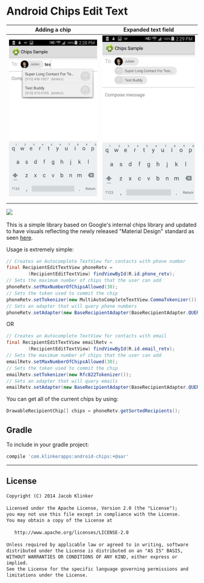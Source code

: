 # Android Chips Edit Text #


Adding a chip                    |  Expanded text field
:-------------------------------:|:-------------------------------------------------------:
![](screenshots/add_a_chip.png)  |  ![](screenshots/three_chips_in_expanded_text_field.png)
![](screenshots/three_chips_in_expanded_text_fieldpng)

This is a simple library based on Google's internal chips library and updated to have visuals reflecting the newly released "Material Design" standard as seen [here](http://www.google.com/design/spec/components/chips-tokens.html#chips-tokens-contact-chips).

Usage is extremely simple:

```java
// Creates an Autocomplete TextView for contacts with phone number
final RecipientEditTextView phoneRetv =
        (RecipientEditTextView) findViewById(R.id.phone_retv);
// Sets the maximum number of chips that the user can add
phoneRetv.setMaxNumberOfChipsAllowed(30);
// Sets the token used to commit the chip
phoneRetv.setTokenizer(new MultiAutoCompleteTextView.CommaTokenizer());
// Sets an adapter that will query phone numbers
phoneRetv.setAdapter(new BaseRecipientAdapter(BaseRecipientAdapter.QUERY_TYPE_PHONE, this));
```

OR

```java
// Creates an Autocomplete TextView for contacts with email
final RecipientEditTextView emailRetv =
        (RecipientEditTextView) findViewById(R.id.email_retv);
// Sets the maximum number of chips that the user can add
emailRetv.setMaxNumberOfChipsAllowed(30);
// Sets the token used to commit the chip
emailRetv.setTokenizer(new Rfc822Tokenizer());
// Sets an adapter that will query emails
emailRetv.setAdapter(new BaseRecipientAdapter(BaseRecipientAdapter.QUERY_TYPE_EMAIL, this));
```

You can get all of the current chips by using:

```java
DrawableRecipientChip[] chips = phoneRetv.getSortedRecipients();
```


## Gradle

To include in your gradle project:

```groovy
compile 'com.klinkerapps:android-chips:+@aar'
```
---

## License

    Copyright (C) 2014 Jacob Klinker

    Licensed under the Apache License, Version 2.0 (the "License");
    you may not use this file except in compliance with the License.
    You may obtain a copy of the License at

       http://www.apache.org/licenses/LICENSE-2.0

    Unless required by applicable law or agreed to in writing, software
    distributed under the License is distributed on an "AS IS" BASIS,
    WITHOUT WARRANTIES OR CONDITIONS OF ANY KIND, either express or implied.
    See the License for the specific language governing permissions and
    limitations under the License.
